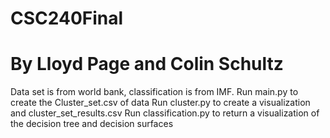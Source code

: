 # CSC240Final
# By Lloyd Page and Colin Schultz
Data set is from world bank, classification is from IMF.
Run main.py to create the Cluster_set.csv of data
Run cluster.py to create a visualization and cluster_set_results.csv
Run classification.py to return a visualization of the decision tree and decision surfaces
